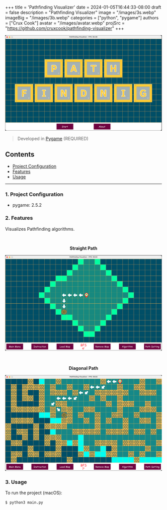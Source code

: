 +++
title = 'Pathfinding Visualizer'
date = 2024-01-05T16:44:33-08:00
draft = false
description = "Pathfinding Visualizer"
image = "/images/3s.webp"
imageBig = "/images/3b.webp"
categories = ["python", "pygame"]
authors = ["Crux Cook"]
avatar = "/images/avatar.webp"
projSrc = "https://github.com/cruxcook/pathfinding-visualizer"
+++

![screenshot_1](images/screenshot_1.webp)

> Developed in [Pygame](https://www.pygame.org/wiki/GettingStarted) (REQUIRED)

## Contents

-   [Project Configuration](#1-project-configuration)
-   [Features](#2-features)
-   [Usage](#3-usage)

---

### 1. Project Configuration

-   pygame: 2.5.2

### 2. Features

Visualizes Pathfinding algorithms.

</br>

<p align="center">
    <b>Straight Path</b>
</p>

![screenshot_2](images/screenshot_2.webp)

</br>

<p align="center">
    <b>Diagonal Path</b>
</p>

![screenshot_3](images/screenshot_3.webp)

### 3. Usage

To run the project (macOS):

```shell
$ python3 main.py
```
